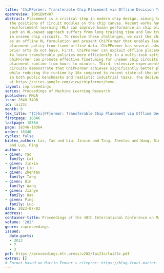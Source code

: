 ```yaml
---
title: 'ChiPFormer: Transferable Chip Placement via Offline Decision Transformer'
openreview: j0miEWtw87
abstract: Placement is a critical step in modern chip design, aiming to determine
  the positions of circuit modules on the chip canvas. Recent works have shown that
  reinforcement learning (RL) can improve human performance in chip placement. However,
  such an RL-based approach suffers from long training time and low transfer ability
  in unseen chip circuits. To resolve these challenges, we cast the chip placement
  as an offline RL formulation and present ChiPFormer that enables learning a transferable
  placement policy from fixed offline data. ChiPFormer has several advantages that
  prior arts do not have. First, ChiPFormer can exploit offline placement designs
  to learn transferable policies more efficiently in a multi-task setting. Second,
  ChiPFormer can promote effective finetuning for unseen chip circuits, reducing the
  placement runtime from hours to minutes. Third, extensive experiments on 32 chip
  circuits demonstrate that ChiPFormer achieves significantly better placement quality
  while reducing the runtime by 10x compared to recent state-of-the-art approaches
  in both public benchmarks and realistic industrial tasks. The deliverables are released
  at https://sites.google.com/view/chipformer/home.
layout: inproceedings
series: Proceedings of Machine Learning Research
publisher: PMLR
issn: 2640-3498
id: lai23c
month: 0
tex_title: "{C}hi{PF}ormer: Transferable Chip Placement via Offline Decision Transformer"
firstpage: 18346
lastpage: 18364
page: 18346-18364
order: 18346
cycles: false
bibtex_author: Lai, Yao and Liu, Jinxin and Tang, Zhentao and Wang, Bin and Hao, Jianye
  and Luo, Ping
author:
- given: Yao
  family: Lai
- given: Jinxin
  family: Liu
- given: Zhentao
  family: Tang
- given: Bin
  family: Wang
- given: Jianye
  family: Hao
- given: Ping
  family: Luo
date: 2023-07-03
address: 
container-title: Proceedings of the 40th International Conference on Machine Learning
volume: '202'
genre: inproceedings
issued:
  date-parts:
  - 2023
  - 7
  - 3
pdf: https://proceedings.mlr.press/v202/lai23c/lai23c.pdf
extras: []
# Format based on Martin Fenner's citeproc: https://blog.front-matter.io/posts/citeproc-yaml-for-bibliographies/
---
```


